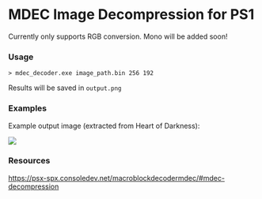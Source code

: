 
# MDEC Image Decompression for PS1

Currently only supports RGB conversion. Mono will be added soon!

### Usage

```
> mdec_decoder.exe image_path.bin 256 192 
```

Results will be saved in `output.png`

### Examples

Example output image (extracted from Heart of Darkness):

<img src="https://github.com/GreatGameDota/mdec-decompression/blob/master/.examples/hod_loading.png?raw=true">

### Resources

<https://psx-spx.consoledev.net/macroblockdecodermdec/#mdec-decompression>
